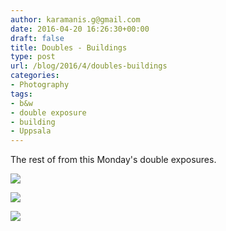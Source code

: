 ```yaml
---
author: karamanis.g@gmail.com
date: 2016-04-20 16:26:30+00:00
draft: false
title: Doubles - Buildings
type: post
url: /blog/2016/4/doubles-buildings
categories:
- Photography
tags:
- b&w
- double exposure
- building
- Uppsala
---
```


The rest of from this Monday's double exposures.



  
   ![](https://images.squarespace-cdn.com/content/v1/4f3f61bae4b063b909445965/1461169515012-XCAGWF5A52LEZV2KF4D6/ke17ZwdGBToddI8pDm48kFWxnDtCdRm2WA9rXcwtIYR7gQa3H78H3Y0txjaiv_0fvbklG0cZ21UMsOO4RokMHE7fvvF4_I1AsKJxSaFAczcddH7U3QrYFhnn3EmzEjPHOqpeNLcJ80NK65_fV7S1USmakhJ_uDoAdDsE9ResXIxvINWmeoOQGlM0nMXb07GLIXELbjLptHv8pxQoJjhKmQ/20160418-DSCF8311.jpg?format=original)

  

  
   ![](https://images.squarespace-cdn.com/content/v1/4f3f61bae4b063b909445965/1461169515264-TLDKBW0T1DXUGJ4N2RUJ/ke17ZwdGBToddI8pDm48kNu93_l1Rc0JoXikXAEKHf17gQa3H78H3Y0txjaiv_0fYiipkZ87xgDekDUjSlg8vh7zj8da1mEuzfTkVZrXXq1kaOgErLdrOqS7zQLvz2XSihaE5rlzFBImxTetd_yW5fBKHlRwnKvTeOyZCIrzAOg0zM2Ro5HI2a8kpX3-DYN5/20160418-DSCF8320.jpg?format=original)

  

  
   ![](https://images.squarespace-cdn.com/content/v1/4f3f61bae4b063b909445965/1461169515954-EQHIGIVAGSO1W9MIY6I1/ke17ZwdGBToddI8pDm48kFWxnDtCdRm2WA9rXcwtIYR7gQa3H78H3Y0txjaiv_0fEtJToLhilMNuFwmcUDHJYVuj6DD1CwvCNZ7MeN8JDjxBP4j2ZMngv5acyYAR_NT0OqpeNLcJ80NK65_fV7S1UZOVNtex1xhIYLpk41FsxeIQoOhdnUJb7rWgsoFlGs1De-omwcLxXL4oflJxWsgQAA/20160418-DSCF8324.jpg?format=original)

  


